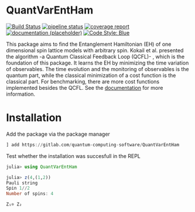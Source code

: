 # QuantVarEntHam

[![Build Status](https://gitlab.dlr.de/ma-kind/QuantVarEntHam/-/badges/release.svg)](https://gitlab.dlr.de/ma-kind/QuantVarEntHam)
[![pipeline status](https://gitlab.dlr.de/ma-kind/QuantVarEntHam/badges/main/pipeline.svg)](https://gitlab.dlr.de/ma-kind/QuantVarEntHam/-/pipelines)
[![coverage report](https://gitlab.dlr.de/ma-kind/QuantVarEntHam/badges/main/coverage.svg)](https://gitlab.dlr.de/ma-kind/QuantVarEntHam/-/graphs/main/charts)
[![documentation (placeholder)](https://img.shields.io/badge/docs-latest-blue.svg)](https://ma-kind.pages.gitlab.dlr.de/QuantVarEntHam/)
[![Code Style: Blue](https://img.shields.io/badge/code%20style-blue-4495d1.svg)](https://github.com/invenia/BlueStyle)


This package aims to find the Entanglement Hamiltonian (EH) of one dimensional spin lattice models with arbitrary spin. 
Kokail et al. presented the algorithm -a Quantum Classical Feedback Loop (QCFL)- , which is the foundation of this package.
It learns the EH by minimizing the time variation of observables. 
The time evolution and the monitoring of observables is the quantum part, while the classical minimization of a cost function is the classical part.
For benchmarking, there are more cost functions implemented besides the QCFL.
See the [documentation](https://ma-kind.pages.gitlab.dlr.de/QuantVarEntHam/) for more information.


# Installation

Add the package via the package manager 
```julia
] add https://gitlab.com/quantum-computing-software/QuantVarEntHam
```
Test whether the installation was succesfull in the REPL
```julia
julia> using QuantVarEntHam

julia> z(4,(1,2))
Pauli string
Spin 1//2
Number of spins: 4

Z₁⊗ Z₂
```
